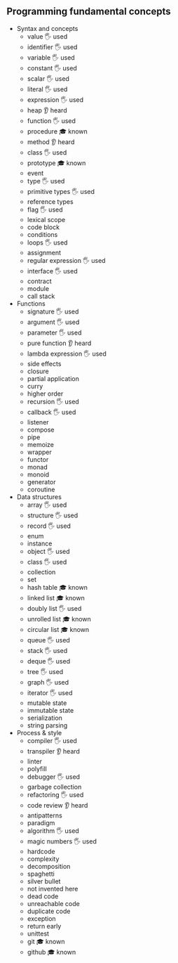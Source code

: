 ## Programming fundamental concepts

- Syntax and concepts
  - value 🖐 used
  - identifier 🖐 used
  - variable 🖐 used
  - constant 🖐 used
  - scalar 🖐 used
  - literal 🖐 used
  - expression 🖐 used
  - heap 👂 heard
  - function 🖐 used
  - procedure 🎓 known
  - method 👂 heard
  - class 🖐 used
  - prototype 🎓 known
  - event 
  - type 🖐 used
  - primitive types 🖐 used
  - reference types
  - flag 🖐 used
  - lexical scope
  - code block
  - conditions
  - loops 🖐 used
  - assignment
  - regular expression 🖐 used
  - interface 🖐 used
  - contract
  - module
  - call stack
- Functions
  - signature 🖐 used
  - argument 🖐 used
  - parameter 🖐 used
  - pure function 👂 heard
  - lambda expression 🖐 used
  - side effects
  - closure
  - partial application
  - curry
  - higher order
  - recursion 🖐 used
  - callback 🖐 used
  - listener
  - compose
  - pipe
  - memoize
  - wrapper
  - functor
  - monad
  - monoid
  - generator
  - coroutine
- Data structures
  - array 🖐 used
  - structure 🖐 used
  - record 🖐 used
  - enum 
  - instance 
  - object 🖐 used
  - class 🖐 used
  - collection
  - set 
  - hash table 🎓 known
  - linked list 🎓 known
  - doubly list 🖐 used
  - unrolled list 🎓 known
  - circular list 🎓 known
  - queue 🖐 used
  - stack 🖐 used
  - deque 🖐 used
  - tree 🖐 used
  - graph 🖐 used
  - iterator 🖐 used
  - mutable state
  - immutable state
  - serialization
  - string parsing
- Process & style
  - compiler 🖐 used
  - transpiler 👂 heard
  - linter
  - polyfill 
  - debugger 🖐 used
  - garbage collection
  - refactoring  🖐 used
  - code review 👂 heard
  - antipatterns
  - paradigm
  - algorithm 🖐 used
  - magic numbers 🖐 used
  - hardcode
  - complexity
  - decomposition
  - spaghetti
  - silver bullet
  - not invented here
  - dead code
  - unreachable code
  - duplicate code
  - exception
  - return early
  - unittest
  - git 🎓 known
  - github 🎓 known
